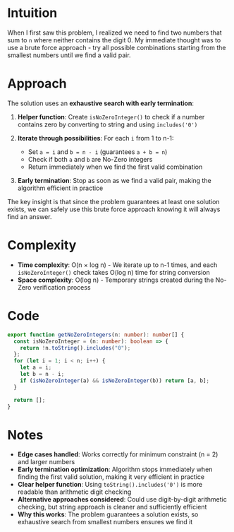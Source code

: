 # Intuition

When I first saw this problem, I realized we need to find two numbers that sum to `n` where neither contains the digit 0. My immediate thought was to use a brute force approach - try all possible combinations starting from the smallest numbers until we find a valid pair.

# Approach

The solution uses an **exhaustive search with early termination**:

1. **Helper function**: Create `isNoZeroInteger()` to check if a number contains zero by converting to string and using `includes('0')`

2. **Iterate through possibilities**: For each `i` from 1 to n-1:

   - Set `a = i` and `b = n - i` (guarantees `a + b = n`)
   - Check if both `a` and `b` are No-Zero integers
   - Return immediately when we find the first valid combination

3. **Early termination**: Stop as soon as we find a valid pair, making the algorithm efficient in practice

The key insight is that since the problem guarantees at least one solution exists, we can safely use this brute force approach knowing it will always find an answer.

# Complexity

- **Time complexity**: O(n × log n) - We iterate up to n-1 times, and each `isNoZeroInteger()` check takes O(log n) time for string conversion
- **Space complexity**: O(log n) - Temporary strings created during the No-Zero verification process

# Code

```typescript
export function getNoZeroIntegers(n: number): number[] {
  const isNoZeroInteger = (n: number): boolean => {
    return !n.toString().includes("0");
  };
  for (let i = 1; i < n; i++) {
    let a = i;
    let b = n - i;
    if (isNoZeroInteger(a) && isNoZeroInteger(b)) return [a, b];
  }

  return [];
}
```

# Notes

- **Edge cases handled**: Works correctly for minimum constraint (n = 2) and larger numbers
- **Early termination optimization**: Algorithm stops immediately when finding the first valid solution, making it very efficient in practice
- **Clear helper function**: Using `toString().includes('0')` is more readable than arithmetic digit checking
- **Alternative approaches considered**: Could use digit-by-digit arithmetic checking, but string approach is cleaner and sufficiently efficient
- **Why this works**: The problem guarantees a solution exists, so exhaustive search from smallest numbers ensures we find it
